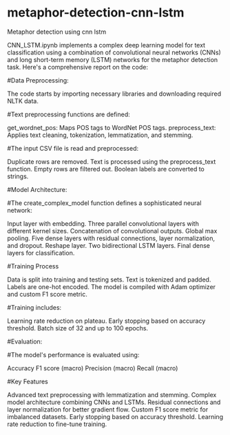 # metaphor-detection-cnn-lstm
Metaphor detection using cnn lstm


CNN_LSTM.ipynb implements a complex deep learning model for text classification using a combination of convolutional neural networks (CNNs) and long short-term memory (LSTM) networks for the metaphor detection task. Here's a comprehensive report on the code:

#Data Preprocessing:

The code starts by importing necessary libraries and downloading required NLTK data.

#Text preprocessing functions are defined:

get_wordnet_pos: Maps POS tags to WordNet POS tags.
preprocess_text: Applies text cleaning, tokenization, lemmatization, and stemming.

#The input CSV file is read and preprocessed:

Duplicate rows are removed.
Text is processed using the preprocess_text function.
Empty rows are filtered out.
Boolean labels are converted to strings.

#Model Architecture:

#The create_complex_model function defines a sophisticated neural network:

Input layer with embedding.
Three parallel convolutional layers with different kernel sizes.
Concatenation of convolutional outputs.
Global max pooling.
Five dense layers with residual connections, layer normalization, and dropout.
Reshape layer.
Two bidirectional LSTM layers.
Final dense layers for classification.

#Training Process

Data is split into training and testing sets.
Text is tokenized and padded.
Labels are one-hot encoded.
The model is compiled with Adam optimizer and custom F1 score metric.

#Training includes:

Learning rate reduction on plateau.
Early stopping based on accuracy threshold.
Batch size of 32 and up to 100 epochs.

#Evaluation:

#The model's performance is evaluated using:

Accuracy
F1 score (macro)
Precision (macro)
Recall (macro)

#Key Features

Advanced text preprocessing with lemmatization and stemming.
Complex model architecture combining CNNs and LSTMs.
Residual connections and layer normalization for better gradient flow.
Custom F1 score metric for imbalanced datasets.
Early stopping based on accuracy threshold.
Learning rate reduction to fine-tune training.
